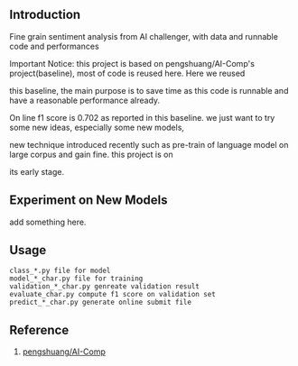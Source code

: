 
## Introduction

Fine grain sentiment analysis from AI challenger, with data and runnable code and performances

Important Notice: this project is based on pengshuang/AI-Comp's project(baseline), most of code is reused here. Here we reused 

this baseline, the main purpose is to save time as this code is runnable and have a reasonable performance already. 

On line f1 score is 0.702 as reported in this baseline. we just want to try some new ideas, especially some new models,

new technique introduced recently such as pre-train of language model on large corpus and gain fine. this project is on

its early stage.

## Experiment on New Models

add something here.

## Usage

    class_*.py file for model
    model_*_char.py file for training
    validation_*_char.py genreate validation result  
    evaluate_char.py compute f1 score on validation set 
    predict_*_char.py generate online submit file 
    
## Reference
1. <a href='https://github.com/pengshuang/AI-Comp'>pengshuang/AI-Comp</a>